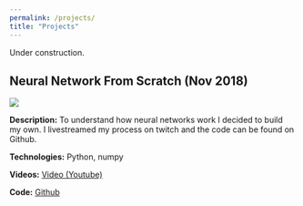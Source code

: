 ```yaml
---
permalink: /projects/
title: "Projects"
---
```


Under construction. 


## Neural Network From Scratch (Nov 2018) 


<img src="https://giant.gfycat.com/SevereEuphoricDeviltasmanian.webm" style="width=500px">

**Description:** To understand how neural networks work I decided to build my own. I livestreamed my process on twitch and the code can be found on Github. 

**Technologies:** Python, numpy

**Videos:** [Video (Youtube)](https://youtu.be/QFqBZuiHYk0?t=1064) 

**Code:** [Github]()
